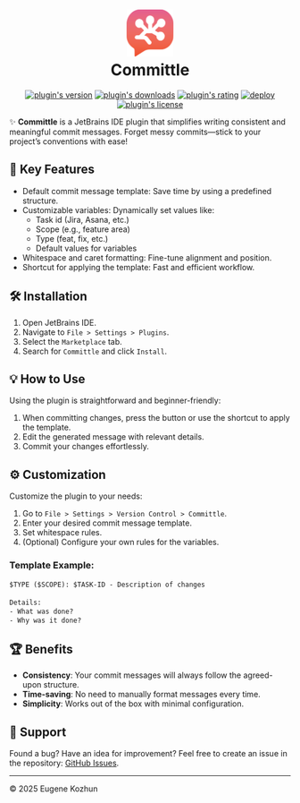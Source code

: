 <h1 align="center">
    <img src="src/main/resources/META-INF/pluginIcon.svg" width="84" height="84" alt="logo"/>
    <br/>
    Committle
</h1>

<p align="center">
    <a href="https://plugins.jetbrains.com/plugin/23100-commit-message-template"><img alt="plugin's version" src="https://img.shields.io/jetbrains/plugin/v/23100-commit-message-template?style=flat-square&logo=jetbrains"/></a>
    <a href="https://plugins.jetbrains.com/plugin/23100-commit-message-template"><img alt="plugin's downloads" src="https://img.shields.io/jetbrains/plugin/d/23100-commit-message-template?style=flat-square"/></a>
    <a href="https://plugins.jetbrains.com/plugin/23100-commit-message-template"><img alt="plugin's rating" src="https://img.shields.io/jetbrains/plugin/r/stars/23100-commit-message-template?style=flat-square"/></a>
    <a href="https://github.com/EugeneKozhun/commit-message-template/actions/workflows/publish-workflow.yml"><img alt="deploy" src="https://img.shields.io/github/actions/workflow/status/EugeneKozhun/commit-message-template/publish-workflow.yml?label=deploy&style=flat-square&logo=github"/></a>
    <a href="https://github.com/EugeneKozhun/commit-message-template/blob/main/LICENSE.md"><img alt="plugin's license" src="https://img.shields.io/github/license/EugeneKozhun/commit-message-template?style=flat-square"/></a>
</p>

✨ **Committle** is a JetBrains IDE plugin that simplifies writing consistent and meaningful commit messages.
Forget messy commits—stick to your project’s conventions with ease!

## 🚀 Key Features

- Default commit message template: Save time by using a predefined structure.
- Customizable variables: Dynamically set values like:
    - Task id (Jira, Asana, etc.)
    - Scope (e.g., feature area)
    - Type (feat, fix, etc.)
    - Default values for variables
- Whitespace and caret formatting: Fine-tune alignment and position.
- Shortcut for applying the template: Fast and efficient workflow.

## 🛠️ Installation

1. Open JetBrains IDE.
2. Navigate to `File > Settings > Plugins`.
3. Select the `Marketplace` tab.
4. Search for `Committle` and click `Install`.

## 💡 How to Use

Using the plugin is straightforward and beginner-friendly:

1. When committing changes, press the button or use the shortcut to apply the template.
2. Edit the generated message with relevant details.
3. Commit your changes effortlessly.

## ⚙️ Customization

Customize the plugin to your needs:

1. Go to `File > Settings > Version Control > Committle`.
2. Enter your desired commit message template.
3. Set whitespace rules.
4. (Optional) Configure your own rules for the variables.

### Template Example:

```
$TYPE ($SCOPE): $TASK-ID - Description of changes

Details:
- What was done?
- Why was it done?
```

## 🏆 Benefits

- **Consistency**: Your commit messages will always follow the agreed-upon structure.
- **Time-saving**: No need to manually format messages every time.
- **Simplicity**: Works out of the box with minimal configuration.

## 🤝 Support

Found a bug? Have an idea for improvement? Feel free to create an issue in the
repository: [GitHub Issues](https://github.com/EugeneKozhun/commit-message-template/issues).

--- 
© 2025 Eugene Kozhun
